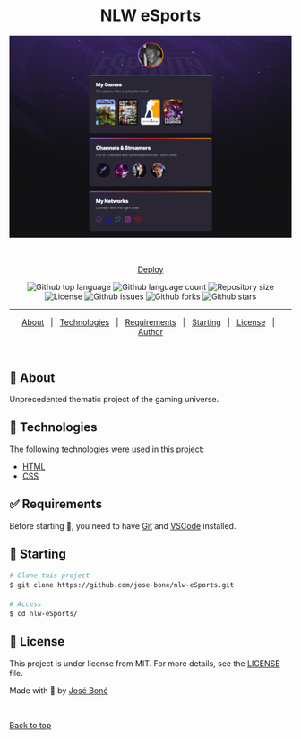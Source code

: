 <h1 align="center">NLW eSports</h1>

<div align="center" id="top">
  <img src="./.github/Preview.png" alt="NLW eSports" />

&#xa0;

<a href="https://nlw-e-sports-five.vercel.app" target="_blank">Deploy</a>

</div>

<p align="center">
  <img alt="Github top language" src="https://img.shields.io/github/languages/top/jose-bone/nlw-eSports?color=7E22CE">

  <img alt="Github language count" src="https://img.shields.io/github/languages/count/jose-bone/nlw-eSports?color=7E22CE">

  <img alt="Repository size" src="https://img.shields.io/github/repo-size/jose-bone/nlw-eSports?color=7E22CE">

  <img alt="License" src="https://img.shields.io/github/license/jose-bone/nlw-eSports?color=7E22CE">

  <img alt="Github issues" src="https://img.shields.io/github/issues/jose-bone/nlw-eSports?color=7E22CE" />

  <img alt="Github forks" src="https://img.shields.io/github/forks/jose-bone/nlw-eSports?color=7E22CE" />

  <img alt="Github stars" src="https://img.shields.io/github/stars/jose-bone/nlw-eSports?color=7E22CE" />
</p>

<hr>

<p align="center">
  <a href="#dart-about">About</a> &#xa0; | &#xa0;
  <a href="#rocket-technologies">Technologies</a> &#xa0; | &#xa0;
  <a href="#white_check_mark-requirements">Requirements</a> &#xa0; | &#xa0;
  <a href="#checkered_flag-starting">Starting</a> &#xa0; | &#xa0;
  <a href="#memo-license">License</a> &#xa0; | &#xa0;
  <a href="https://github.com/jose-bone" target="_blank">Author</a>
</p>

<br>

## :dart: About

Unprecedented thematic project of the gaming universe.

## :rocket: Technologies

The following technologies were used in this project:

- [HTML](https://developer.mozilla.org/en-US/docs/Learn/HTML)
- [CSS](https://developer.mozilla.org/en-US/docs/Learn/CSS)

## :white_check_mark: Requirements

Before starting :checkered_flag:, you need to have [Git](https://git-scm.com) and [VSCode](https://code.visualstudio.com) installed.

## :checkered_flag: Starting

```bash
# Clone this project
$ git clone https://github.com/jose-bone/nlw-eSports.git

# Access
$ cd nlw-eSports/
```

## :memo: License

This project is under license from MIT. For more details, see the [LICENSE](LICENSE.md) file.

Made with 💜 by <a href="https://github.com/jose-bone" target="_blank">José Boné</a>

&#xa0;

<a href="#top">Back to top</a>
